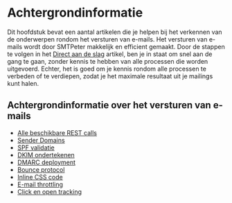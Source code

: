# Achtergrondinformatie

Dit hoofdstuk bevat een aantal artikelen die je helpen bij het verkennen van de 
onderwerpen rondom het versturen van e-mails. Het versturen van e-mails wordt 
door SMTPeter makkelijk en efficient gemaakt. Door de stappen te volgen in het [Direct aan de slag](introduction "introductie") 
artikel, ben je in staat om snel aan de gang te gaan, zonder kennis te hebben van 
alle processen die worden uitgevoerd. Echter, het is goed om je kennis
rondom alle processen te verbeden of te verdiepen, zodat je het maximale resultaat
uit je mailings kunt halen. 

## Achtergrondinformatie over het versturen van e-mails

- [Alle beschikbare REST calls](all-rest-calls "Alle beschikbare REST calls")
- [Sender Domains](sender-domains "Sender Ddomains")
- [SPF validatie](spf-validation "SPF email validatie - een korte introductie")
- [DKIM ondertekenen](dkim-signing "DKIM ondertekenen")
- [DMARC deployment](dmarc-deployment "DMARC deployment")
- [Bounce protocol](bounce-handling "Bounce protocol")
- [Inline CSS code](inline-css "Inline CSS")
- [E-mail throttling](email-throttling "Email throttling")
- [Click en open tracking](statistics "Click en open tracking")

